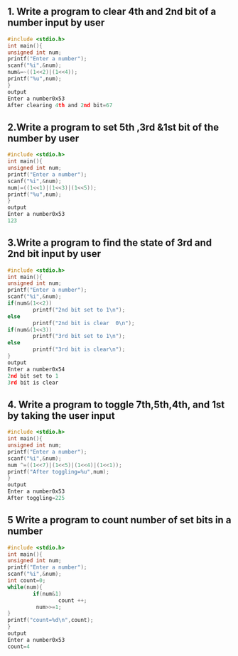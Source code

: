 ## 1. Write a program to clear 4th and 2nd bit of a number input by user
```c
#include <stdio.h>
int main(){
unsigned int num;
printf("Enter a number");
scanf("%i",&num);
num&=~((1<<2)|(1<<4));
printf("%u",num);
}
output
Enter a number0x53
After clearing 4th and 2nd bit=67
```
## 2.Write a program to set 5th ,3rd &1st bit of the number by user
```c
#include <stdio.h>
int main(){
unsigned int num;
printf("Enter a number");
scanf("%i",&num);
num|=((1<<1)|(1<<3)|(1<<5));
printf("%u",num);
}
output
Enter a number0x53
123
```
## 3.Write a program to find the state of 3rd and 2nd bit input by user
```c
#include <stdio.h>
int main(){
unsigned int num;
printf("Enter a number");
scanf("%i",&num);
if(num&(1<<2))
        printf("2nd bit set to 1\n");
else
        printf("2nd bit is clear  0\n");
if(num&(1<<3))
        printf("3rd bit set to 1\n");
else
        printf("3rd bit is clear\n");
}
output
Enter a number0x54
2nd bit set to 1
3rd bit is clear
```
## 4. Write  a program to toggle 7th,5th,4th, and 1st by taking the user input
```c
#include <stdio.h>
int main(){
unsigned int num;
printf("Enter a number");
scanf("%i",&num);
num ^=((1<<7)|(1<<5)|(1<<4)|(1<<1));
printf("After toggling=%u",num);
}
output
Enter a number0x53
After toggling=225
```
## 5 Write a program to count number of set bits in a number
```c
#include <stdio.h>
int main(){
unsigned int num;
printf("Enter a number");
scanf("%i",&num);
int count=0;
while(num){
        if(num&1)
                count ++;
         num>>=1;
}
printf("count=%d\n",count);
}
output
Enter a number0x53
count=4
```
